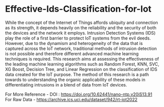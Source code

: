 # Effective-Ids-Classification-for-Iot

While the concept of the Internet of Things affords ubiquity and connection as its strength, it depends heavily on the reliability and the security of both the devices and the network it employs. Intrusion Detection Systems (IDS) play the role of a first barrier to protect IoT systems from the evil deeds. However, due to the dynamism and heterogeneity of the data that is captured across the IoT network, traditional methods of intrusion detection is not possible and therefore different advanced machine learning techniques is required. This research aims at assessing the effectiveness of the leading machine learning algorithms such as Random Forest, KNN, SVC, XG Boost, Decision Tree, and Linear Regression on the classification of IDS data created for the IoT purpose. The method of this research is a path towards to understanding the organic applicability of these models in differentiating intrusions in a blend of data from IoT devices.

For More Reference - 
DOI : https://doi.org/10.62441/nano-ntp.v20iS13.91
For Raw Data -
https://archive.ics.uci.edu/dataset/942/rt-iot2022
